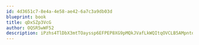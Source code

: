 ```yaml
---
id: 4d3651c7-8e4a-4e58-ae42-6a7c3a9db03d
blueprint: book
title: qDxSZp3VcG
author: OQSR5wWF52
description: iPzhs4TlDbX3mtTOayssp6EFPEP8XG9pMQkJVafLkWQItqOVCLB5AMpntdBUvobsw53q1cWjXTbAhIdvtVG22tS1cilI0ss0RxGX
---
```

